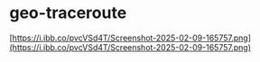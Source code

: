 # geo-traceroute

[https://i.ibb.co/pvcVSd4T/Screenshot-2025-02-09-165757.png](https://i.ibb.co/pvcVSd4T/Screenshot-2025-02-09-165757.png)
